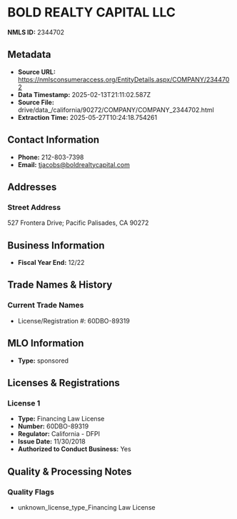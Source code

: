 # BOLD REALTY CAPITAL LLC

**NMLS ID:** 2344702

## Metadata
- **Source URL:** https://nmlsconsumeraccess.org/EntityDetails.aspx/COMPANY/2344702
- **Data Timestamp:** 2025-02-13T21:11:02.587Z
- **Source File:** drive/data_/california/90272/COMPANY/COMPANY_2344702.html
- **Extraction Time:** 2025-05-27T10:24:18.754261

## Contact Information
- **Phone:** 212-803-7398
- **Email:** tjacobs@boldrealtycapital.com

## Addresses
### Street Address
527 Frontera Drive; Pacific Palisades, CA 90272

## Business Information
- **Fiscal Year End:** 12/22

## Trade Names & History
### Current Trade Names
- License/Registration #: 60DBO-89319

## MLO Information
- **Type:** sponsored

## Licenses & Registrations

### License 1
- **Type:** Financing Law License
- **Number:** 60DBO-89319
- **Regulator:** California - DFPI
- **Issue Date:** 11/30/2018
- **Authorized to Conduct Business:** Yes

## Quality & Processing Notes
### Quality Flags
- unknown_license_type_Financing Law License
